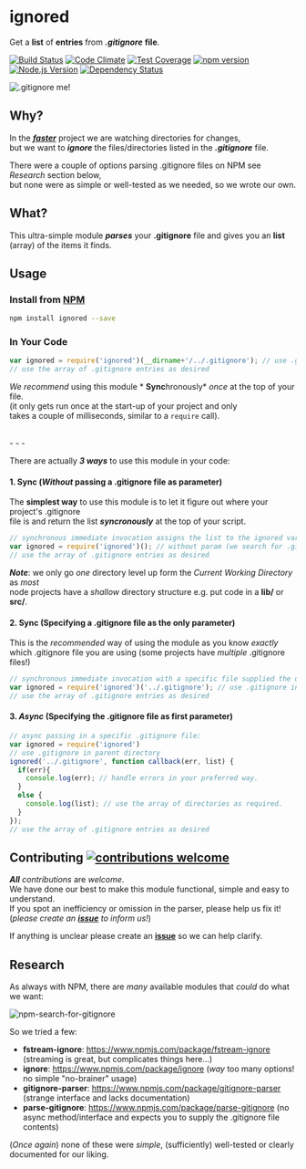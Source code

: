 # ignored
Get a **list** of **entries** from ***.gitignore*** **file**.

[![Build Status](https://travis-ci.org/nelsonic/ignored.svg)](https://travis-ci.org/nelsonic/ignored)
[![Code Climate](https://codeclimate.com/github/nelsonic/ignored/badges/gpa.svg)](https://codeclimate.com/github/nelsonic/ignored)
[![Test Coverage](https://codeclimate.com/github/nelsonic/ignored/badges/coverage.svg)](https://codeclimate.com/github/nelsonic/ignored)
[![npm version](https://badge.fury.io/js/listdirs.svg)](http://badge.fury.io/js/listdirs)
[![Node.js Version][node-version-image]][node-version-url]
[![Dependency Status](https://david-dm.org/nelsonic/ignored.svg)](https://david-dm.org/nelsonic/ignored)

![.gitignore me!](http://i.imgur.com/CszskqZ.png)

## Why?

In the [***faster***](https://github.com/ideaq/faster)
 project we are watching directories for changes,  
 but we want to ***ignore*** the files/directories
 listed in the ***.gitignore*** file.

 There were a couple of options parsing .gitignore files on NPM
 see *Research* section below,  
 but none were as simple or well-tested as
 we needed, so we wrote our own.

## What?

This ultra-simple module ***parses*** your **.gitignore** file
and gives you an **list** (array) of the items it finds.

## Usage

### Install from [NPM](https://www.npmjs.com/package/ignored)

```sh
npm install ignored --save
```

### In Your Code

```js
var ignored = require('ignored')(__dirname+'/../.gitignore'); // use .gitignore in parent dir
// use the array of .gitignore entries as desired
```
*We recommend* using this module * **Sync**hronously* *once* at the top of your file.  
(it only gets run once at the start-up of your project and only  
takes a couple of milliseconds, similar to a `require` call).

<br />
- - -

There are actually ***3 ways*** to use this module in your code:

#### 1. Sync (*Without* passing a .gitignore file as parameter)

The **simplest way** to use this module is to let it figure out where your
project's .gitignore  
file is and return the list ***syncronously*** at the
top of your script.

```js
// synchronous immediate invocation assigns the list to the ignored var directly
var ignored = require('ignored')(); // without param (we search for .gitignore)
// use the array of .gitignore entries as desired
```
***Note***: we only go *one* directory level up form the
*Current Working Directory* as *most*  
node projects have a *shallow*
directory structure e.g. put code in a **lib/** or **src/**.

#### 2. Sync (Specifying a .gitignore file as the only parameter)

This is the *recommended* way of using the module as you know *exactly*  
which .gitignore file you are using
(some projects have *multiple* .gitignore files!)

```js
// synchronous immediate invocation with a specific file supplied the only param
var ignored = require('ignored')('../.gitignore'); // use .gitignore in parent dir
// use the array of .gitignore entries as desired
```

#### 3. *Async* (Specifying the .gitignore file as first parameter)

```js
// async passing in a specific .gitignore file:
var ignored = require('ignored')
// use .gitignore in parent directory
ignored('../.gitignore', function callback(err, list) {
  if(err){
    console.log(err); // handle errors in your preferred way.
  }
  else {
    console.log(list); // use the array of directories as required.
  }
});
// use the array of .gitignore entries as desired
```


## Contributing [![contributions welcome](https://img.shields.io/badge/contributions-welcome-brightgreen.svg?style=flat)](https://github.com/nelsonic/nelsonic/fork)

***All*** *contributions* are *welcome*.  
We have done our best to make this module functional, simple and easy to understand.  
If you spot an inefficiency or omission in the parser, please help us fix it!  
(*please create an [**issue**](https://github.com/nelsonic/ignored/issues) to inform us!*)

If anything is unclear please create an [**issue**](https://github.com/nelsonic/ignored/issues)
so we can help clarify.

## Research

As always with NPM, there are *many* available modules
that *could* do what we want:

![npm-search-for-gitignore](https://cloud.githubusercontent.com/assets/194400/6828867/dce60fa8-d307-11e4-8517-b4fd89062863.png)

So we tried a few:

+ **fstream-ignore**: https://www.npmjs.com/package/fstream-ignore
(streaming is great, but complicates things here...)
+ **ignore**: https://www.npmjs.com/package/ignore
(*way* too many options! no simple "no-brainer" usage)
+ **gitignore-parser**: https://www.npmjs.com/package/gitignore-parser
(strange interface and lacks documentation)
+ **parse-gitignore**: https://www.npmjs.com/package/parse-gitignore
(no async method/interface and expects you to supply the .gitignore file contents)

(*Once again*) none of these were *simple*, (sufficiently) well-tested
or clearly documented for our liking.

[node-version-image]: https://img.shields.io/node/v/ignored.svg?style=flat
[node-version-url]: http://nodejs.org/download/
